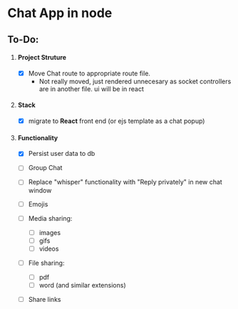 # Chat App in node

## To-Do:
1. #### Project Struture
    - [X] Move Chat route to appropriate route file. 
        * Not really moved, just rendered unnecesary as socket controllers are in another file. ui will be in react

1. #### Stack 
    - [x] migrate to **React** front end (or ejs template as a chat popup)
    
1. #### Functionality
    - [X] Persist user data to db
    
    - [ ] Group Chat
    - [ ] Replace "whisper" functionality with "Reply privately" in new chat window
    - [ ] Emojis
    - [ ] Media sharing:
        - [ ] images
        - [ ] gifs
        - [ ] videos
    - [ ] File sharing:
        - [ ] pdf
        - [ ] word (and similar extensions)
    - [ ] Share links